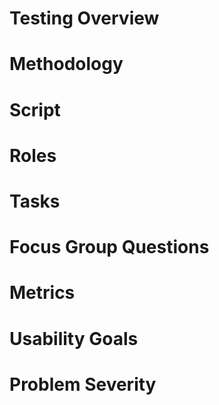 # Testing Overview


# Methodology


# Script


# Roles


# Tasks


# Focus Group Questions


# Metrics


# Usability Goals


# Problem Severity


